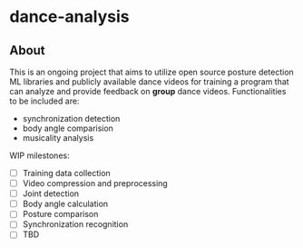 # dance-analysis

## About
This is an ongoing project that aims to utilize open source posture detection ML libraries and publicly available dance videos for training a program that can analyze and provide feedback on **group** dance videos. Functionalities to be included are: 
- synchronization detection
- body angle comparision
- musicality analysis 

WIP milestones:
- [ ] Training data collection
- [ ] Video compression and preprocessing
- [ ] Joint detection
- [ ] Body angle calculation 
- [ ] Posture comparison 
- [ ] Synchronization recognition 
- [ ] TBD
